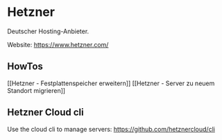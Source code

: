 # Hetzner
Deutscher Hosting-Anbieter.

Website: https://www.hetzner.com/

## HowTos

[[Hetzner - Festplattenspeicher erweitern]]
[[Hetzner - Server zu neuem Standort migrieren]]

## Hetzner Cloud cli

Use the cloud cli to manage servers: https://github.com/hetznercloud/cli
